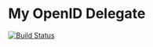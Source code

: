 # My OpenID Delegate

[![Build Status](https://travis-ci.org/jpbernius/OpenID.svg?branch=gh-pages)](https://travis-ci.org/jpbernius/OpenID)
